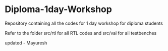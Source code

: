 # Diploma-1day-Workshop
Repository containing all the codes for 1 day workshop for diploma students

Refer to the folder src/rtl for all RTL codes and src/val for all testbenches

updated - Mayuresh
